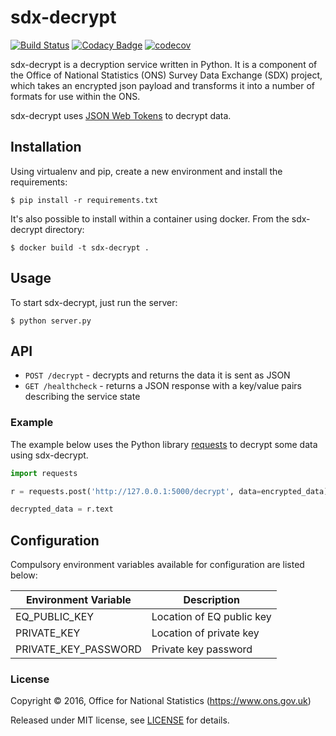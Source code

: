 # sdx-decrypt

[![Build Status](https://travis-ci.org/ONSdigital/sdx-decrypt.svg?branch=master)](https://travis-ci.org/ONSdigital/sdx-decrypt) [![Codacy Badge](https://api.codacy.com/project/badge/Grade/9724f552b7e0457d905ebbf54610d06a)](https://www.codacy.com/app/ons-sdc/sdx-decrypt?utm_source=github.com&amp;utm_medium=referral&amp;utm_content=ONSdigital/sdx-decrypt&amp;utm_campaign=Badge_Grade) [![codecov](https://codecov.io/gh/ONSdigital/sdx-decrypt/branch/master/graph/badge.svg)](https://codecov.io/gh/ONSdigital/sdx-decrypt)

sdx-decrypt is a decryption service written in Python. It is a component of the Office of National Statistics (ONS) Survey Data Exchange (SDX) project, which takes an encrypted json payload and transforms it into a number of formats for use within the ONS.

sdx-decrypt uses [JSON Web Tokens](https://jwt.io/) to decrypt data.

## Installation

Using virtualenv and pip, create a new environment and install the requirements:

    $ pip install -r requirements.txt

It's also possible to install within a container using docker. From the sdx-decrypt directory:

    $ docker build -t sdx-decrypt .

## Usage

To start sdx-decrypt, just run the server:

    $ python server.py

## API

 * `POST /decrypt` - decrypts and returns the data it is sent as JSON
 * `GET /healthcheck` - returns a JSON response with a key/value pairs describing the service state


### Example

The example below uses the Python library [requests](https://github.com/kennethreitz/requests) to decrypt some data using sdx-decrypt.

```python
import requests

r = requests.post('http://127.0.0.1:5000/decrypt', data=encrypted_data)

decrypted_data = r.text
```

## Configuration

Compulsory environment variables available for configuration are listed below:

| Environment Variable            | Description
|---------------------------------|-------------------------------
| EQ_PUBLIC_KEY                   | Location of EQ public key
| PRIVATE_KEY                     | Location of private key
| PRIVATE_KEY_PASSWORD            | Private key password

### License

Copyright © 2016, Office for National Statistics (https://www.ons.gov.uk)

Released under MIT license, see [LICENSE](LICENSE) for details.

